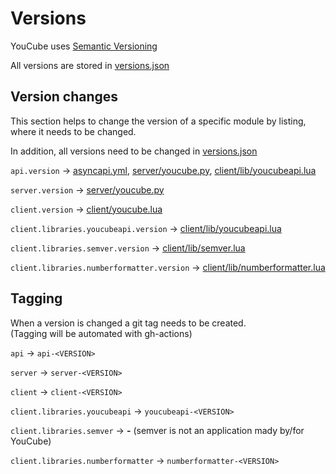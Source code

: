 # Versions

YouCube uses [Semantic Versioning](https://semver.org/)

All versions are stored in [versions.json](versions.json)

## Version changes

This section helps to change the version of a specific module by listing, where it needs to be changed.

In addition, all versions need to be changed in [versions.json](versions.json)

`api.version` -> [asyncapi.yml](asyncapi.yml), [server/youcube.py](server/youcube.py), [client/lib/youcubeapi.lua](client/lib/youcubeapi.lua)

`server.version` -> [server/youcube.py](server/youcube.py)

`client.version` -> [client/youcube.lua](client/youcube.lua)

`client.libraries.youcubeapi.version` -> [client/lib/youcubeapi.lua](client/lib/youcubeapi.lua)

`client.libraries.semver.version` -> [client/lib/semver.lua](client/lib/semver.lua)

`client.libraries.numberformatter.version` -> [client/lib/numberformatter.lua](client/lib/numberformatter.lua)

## Tagging

When a version is changed a git tag needs to be created. \
(Tagging will be automated with gh-actions)

`api` -> `api-<VERSION>`

`server` -> `server-<VERSION>`

`client` -> `client-<VERSION>`

`client.libraries.youcubeapi` -> `youcubeapi-<VERSION>`

`client.libraries.semver` -> **-** (semver is not an application mady by/for YouCube)

`client.libraries.numberformatter` -> `numberformatter-<VERSION>`
